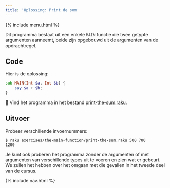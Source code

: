 ```yaml
---
title: 'Oplossing: Print de som'
---
```


{% include menu.html %}

Dit programma bestaat uit een enkele `MAIN` functie die twee getypte argumenten aanneemt, beide zijn opgebouwd uit de argumenten van de opdrachtregel.

## Code

Hier is de oplossing:

```raku
sub MAIN(Int $a, Int $b) {
    say $a + $b;
}
```

🦋 Vind het programma in het bestand [print-the-sum.raku](https://github.com/ash/raku-course/blob/master/exercises/the-main-function/print-the-sum.raku).

## Uitvoer

Probeer verschillende invoernummers:

```console
$ raku exercises/the-main-function/print-the-sum.raku 500 700
1200
```

Je kunt ook proberen het programma zonder de argumenten of met argumenten van verschillende types uit te voeren en zien wat er gebeurt. We zullen het hebben over het omgaan met die gevallen in het tweede deel van de cursus.

{% include nav.html %}